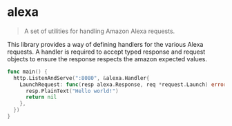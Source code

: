 # alexa 

> A set of utilities for handling Amazon Alexa requests.

This library provides a way of defining handlers for the various Alexa requests.
A handler is required to accept typed response and request objects to ensure
the response respects the amazon expected values.

```go
func main() {
  http.ListenAndServe(":8080", &alexa.Handler{
    LaunchRequest: func(resp alexa.Response, req *request.Launch) error {
      resp.PlainText("Hello world!")
      return nil
    },
  })
}
```